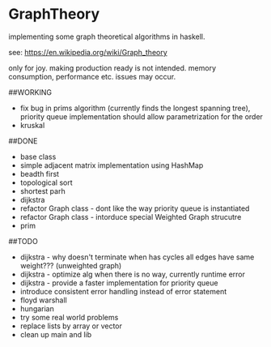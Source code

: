 # GraphTheory
implementing some graph theoretical algorithms in haskell.

see: https://en.wikipedia.org/wiki/Graph_theory

only for joy. making production ready is not intended. memory consumption, performance etc. issues may occur.

##WORKING
+ fix bug in prims algorithm (currently finds the longest spanning tree), priority queue implementation should allow parametrization for the order
+ kruskal

##DONE
+ base class
+ simple adjacent matrix implementation using HashMap
+ beadth first
+ topological sort 
+ shortest parh
+ dijkstra
+ refactor Graph class - dont like the way priority queue is instantiated
+ refactor Graph class - intorduce special Weighted Graph strucutre
+ prim

##TODO
+ dijkstra - why doesn't terminate when has cycles all edges have same weight??? (unweighted graph)
+ dijkstra - optimize alg when there is no way, currently runtime error 
+ dijkstra - provide a faster implementation for priority queue
+ introduce consistent error handling instead of error statement
+ floyd warshall
+ hungarian
+ try some real world problems 
+ replace lists by array or vector
+ clean up main and lib


